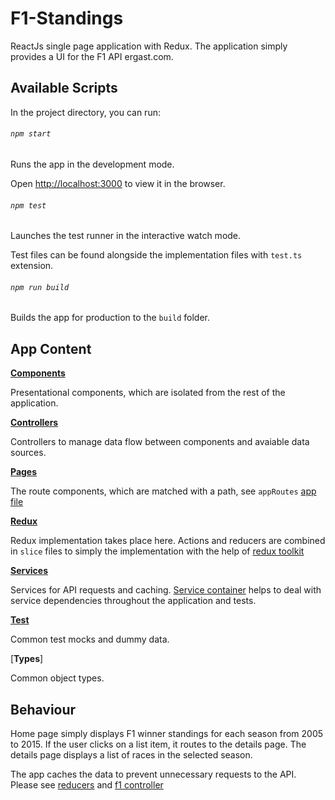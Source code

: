 # F1-Standings

ReactJs single page application with Redux. The application simply provides a UI for the F1 API ergast.com.

## Available Scripts

In the project directory, you can run:

###### `npm start`

Runs the app in the development mode.

Open [http://localhost:3000](http://localhost:3000) to view it in the browser.

###### `npm test`

Launches the test runner in the interactive watch mode.

Test files can be found alongside the implementation files with `test.ts` extension.

###### `npm run build`

Builds the app for production to the `build` folder.

## App Content

[**Components**](https://github.com/alpernakin/F1-Standings/tree/master/src/app/components)

Presentational components, which are isolated from the rest of the application.

[**Controllers**](https://github.com/alpernakin/F1-Standings/tree/master/src/app/controllers)

Controllers to manage data flow between components and avaiable data sources.

[**Pages**](https://github.com/alpernakin/F1-Standings/tree/master/src/app/pages)

The route components, which are matched with a path, see `appRoutes` [app file](https://github.com/alpernakin/F1-Standings/blob/master/src/App.tsx)

[**Redux**](https://github.com/alpernakin/F1-Standings/tree/master/src/app/redux)

Redux implementation takes place here. Actions and reducers are combined in `slice` files to simply the implementation with the help of [redux toolkit](https://redux-toolkit.js.org/)

[**Services**](https://github.com/alpernakin/F1-Standings/tree/master/src/app/services)

Services for API requests and caching. [Service container](https://github.com/alpernakin/F1-Standings/blob/master/src/app/services/container/service.container.ts) helps to deal with service dependencies throughout the application and tests.

[**Test**](https://github.com/alpernakin/F1-Standings/tree/master/src/app/test)

Common test mocks and dummy data.

[**Types**]

Common object types.

## Behaviour

Home page simply displays F1 winner standings for each season from 2005 to 2015. If the user clicks on a list item, it routes to the details page. The details page displays a list of races in the selected season.

The app caches the data to prevent unnecessary requests to the API. Please see [reducers](https://github.com/alpernakin/F1-Standings/tree/master/src/app/redux) and [f1 controller](https://github.com/alpernakin/F1-Standings/blob/master/src/app/controllers/f1.controller.ts)
